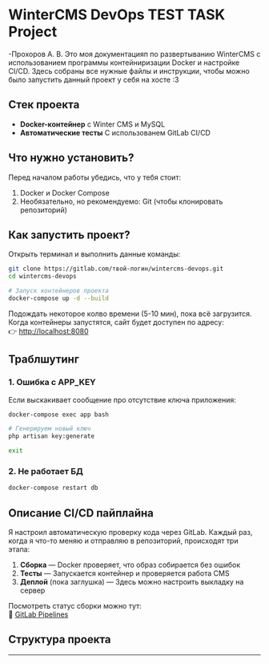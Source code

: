 # WinterCMS DevOps TEST TASK Project
-Прохоров А. В.
 Это моя документацияп по развертыванию WinterCMS с использованием программы контейниризации Docker и настройке CI/CD. Здесь собраны все нужные файлы и инструкции, чтобы можно было запустить данный проект у себя на хосте :3

## Cтек проекта

- **Docker-контейнер** с Winter CMS и MySQL
- **Автоматические тесты** С использованем GitLab CI/CD

## Что нужно установить? 
Перед началом работы убедись, что у тебя стоит:

1. Docker и Docker Compose
2. Необязательно, но рекомендуемо: Git (чтобы клонировать репозиторий)

## Как запустить проект?

Открыть терминал и выполнить данные команды:

```bash
git clone https://gitlab.com/твой-логин/wintercms-devops.git
cd wintercms-devops

# Запуск контейнеров проекта
docker-compose up -d --build
```

Подождать некоторое колво времени (5-10 мин), пока всё загрузится. Когда контейнеры запустятся, сайт будет доступен по адресу:  
👉 [http://localhost:8080](http://localhost:8080)

## Траблшутинг

### 1. Ошибка с APP_KEY
Если выскакивает сообщение про отсутствие ключа приложения:
```bash
docker-compose exec app bash

# Генерируем новый ключ
php artisan key:generate

exit
```

### 2. Не работает БД
```bash
docker-compose restart db
```

## Описание CI/CD пайплайна

Я настроил автоматическую проверку кода через GitLab. Каждый раз, когда я что-то меняю и отправляю в репозиторий, происходят три этапа:

1. **Сборка** — Docker проверяет, что образ собирается без ошибок
2. **Тесты** — Запускается контейнер и проверяется работа CMS
3. **Деплой** (пока заглушка) — Здесь можно настроить выкладку на сервер

Посмотреть статус сборки можно тут:  
🔗 [GitLab Pipelines](https://gitlab.com/<username>/wintercms-devops/-/pipelines)

## Структура проекта
---